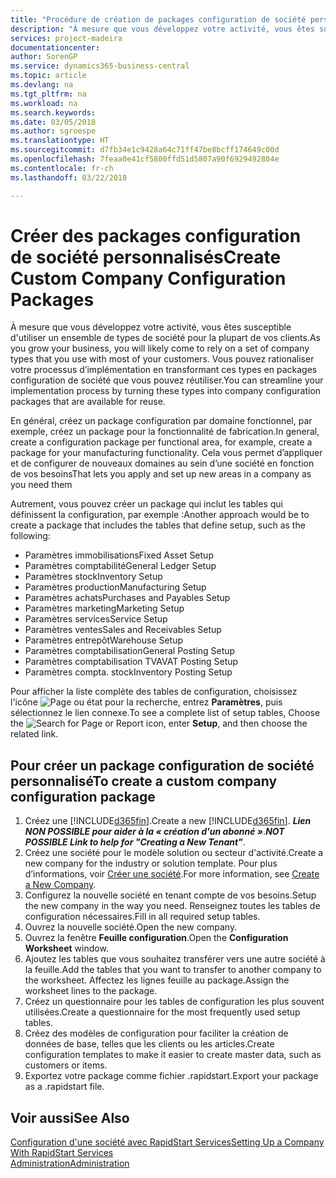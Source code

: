 ```yaml
---
title: "Procédure de création de packages configuration de société personnalisés | Microsoft Docs"
description: "À mesure que vous développez votre activité, vous êtes susceptible d'utiliser un ensemble de types de société pour la plupart de vos clients. Vous pouvez rationaliser votre processus d’implémentation en transformant ces types en packages configuration de société que vous pouvez réutiliser."
services: project-madeira
documentationcenter: 
author: SorenGP
ms.service: dynamics365-business-central
ms.topic: article
ms.devlang: na
ms.tgt_pltfrm: na
ms.workload: na
ms.search.keywords: 
ms.date: 03/05/2018
ms.author: sgroespe
ms.translationtype: HT
ms.sourcegitcommit: d7fb34e1c9428a64c71ff47be8bcff174649c00d
ms.openlocfilehash: 7feaa0e41cf5800ffd51d5807a90f6929492804e
ms.contentlocale: fr-ch
ms.lasthandoff: 03/22/2018

---
```

# <a name="create-custom-company-configuration-packages"></a><span data-ttu-id="41e58-104">Créer des packages configuration de société personnalisés</span><span class="sxs-lookup"><span data-stu-id="41e58-104">Create Custom Company Configuration Packages</span></span>
<span data-ttu-id="41e58-105">À mesure que vous développez votre activité, vous êtes susceptible d'utiliser un ensemble de types de société pour la plupart de vos clients.</span><span class="sxs-lookup"><span data-stu-id="41e58-105">As you grow your business, you will likely come to rely on a set of company types that you use with most of your customers.</span></span> <span data-ttu-id="41e58-106">Vous pouvez rationaliser votre processus d’implémentation en transformant ces types en packages configuration de société que vous pouvez réutiliser.</span><span class="sxs-lookup"><span data-stu-id="41e58-106">You can streamline your implementation process by turning these types into company configuration packages that are available for reuse.</span></span>  

<span data-ttu-id="41e58-107">En général, créez un package configuration par domaine fonctionnel, par exemple, créez un package pour la fonctionnalité de fabrication.</span><span class="sxs-lookup"><span data-stu-id="41e58-107">In general, create a configuration package per functional area, for example, create a package for your manufacturing functionality.</span></span> <span data-ttu-id="41e58-108">Cela vous permet d’appliquer et de configurer de nouveaux domaines au sein d’une société en fonction de vos besoins</span><span class="sxs-lookup"><span data-stu-id="41e58-108">That lets you apply and set up new areas in a company as you need them</span></span>  

<span data-ttu-id="41e58-109">Autrement, vous pouvez créer un package qui inclut les tables qui définissent la configuration, par exemple :</span><span class="sxs-lookup"><span data-stu-id="41e58-109">Another approach would be to create a package that includes the tables that define setup, such as the following:</span></span>  

-   <span data-ttu-id="41e58-110">Paramètres immobilisations</span><span class="sxs-lookup"><span data-stu-id="41e58-110">Fixed Asset Setup</span></span>  
-   <span data-ttu-id="41e58-111">Paramètres comptabilité</span><span class="sxs-lookup"><span data-stu-id="41e58-111">General Ledger Setup</span></span>  
-   <span data-ttu-id="41e58-112">Paramètres stock</span><span class="sxs-lookup"><span data-stu-id="41e58-112">Inventory Setup</span></span>  
-   <span data-ttu-id="41e58-113">Paramètres production</span><span class="sxs-lookup"><span data-stu-id="41e58-113">Manufacturing Setup</span></span>  
-   <span data-ttu-id="41e58-114">Paramètres achats</span><span class="sxs-lookup"><span data-stu-id="41e58-114">Purchases and Payables Setup</span></span>  
-   <span data-ttu-id="41e58-115">Paramètres marketing</span><span class="sxs-lookup"><span data-stu-id="41e58-115">Marketing Setup</span></span>  
-   <span data-ttu-id="41e58-116">Paramètres services</span><span class="sxs-lookup"><span data-stu-id="41e58-116">Service Setup</span></span>  
-   <span data-ttu-id="41e58-117">Paramètres ventes</span><span class="sxs-lookup"><span data-stu-id="41e58-117">Sales and Receivables Setup</span></span>  
-   <span data-ttu-id="41e58-118">Paramètres entrepôt</span><span class="sxs-lookup"><span data-stu-id="41e58-118">Warehouse Setup</span></span>  
-   <span data-ttu-id="41e58-119">Paramètres comptabilisation</span><span class="sxs-lookup"><span data-stu-id="41e58-119">General Posting Setup</span></span>  
-   <span data-ttu-id="41e58-120">Paramètres comptabilisation TVA</span><span class="sxs-lookup"><span data-stu-id="41e58-120">VAT Posting Setup</span></span>  
-   <span data-ttu-id="41e58-121">Paramètres compta. stock</span><span class="sxs-lookup"><span data-stu-id="41e58-121">Inventory Posting Setup</span></span>  

<span data-ttu-id="41e58-122">Pour afficher la liste complète des tables de configuration, choisissez l'icône ![Page ou état pour la recherche](media/ui-search/search_small.png "Page ou état pour la recherche"), entrez **Paramètres**, puis sélectionnez le lien connexe.</span><span class="sxs-lookup"><span data-stu-id="41e58-122">To see a complete list of setup tables, Choose the ![Search for Page or Report](media/ui-search/search_small.png "Search for Page or Report icon") icon, enter **Setup**, and then choose the related link.</span></span>  

## <a name="to-create-a-custom-company-configuration-package"></a><span data-ttu-id="41e58-123">Pour créer un package configuration de société personnalisé</span><span class="sxs-lookup"><span data-stu-id="41e58-123">To create a custom company configuration package</span></span>  
1.  <span data-ttu-id="41e58-124">Créez une [!INCLUDE[d365fin](includes/d365fin_md.md)].</span><span class="sxs-lookup"><span data-stu-id="41e58-124">Create a new [!INCLUDE[d365fin](includes/d365fin_md.md)].</span></span> <span data-ttu-id="41e58-125">***Lien NON POSSIBLE pour aider à la « création d'un abonné »***.</span><span class="sxs-lookup"><span data-stu-id="41e58-125">***NOT POSSIBLE Link to help for "Creating a New Tenant"***.</span></span>   
2.  <span data-ttu-id="41e58-126">Créez une société pour le modèle solution ou secteur d'activité.</span><span class="sxs-lookup"><span data-stu-id="41e58-126">Create a new company for the industry or solution template.</span></span> <span data-ttu-id="41e58-127">Pour plus d’informations, voir [Créer une société](admin-how-to-create-a-new-company.md).</span><span class="sxs-lookup"><span data-stu-id="41e58-127">For more information, see [Create a New Company](admin-how-to-create-a-new-company.md).</span></span>  
3.  <span data-ttu-id="41e58-128">Configurez la nouvelle société en tenant compte de vos besoins.</span><span class="sxs-lookup"><span data-stu-id="41e58-128">Setup the new company in the way you need.</span></span> <span data-ttu-id="41e58-129">Renseignez toutes les tables de configuration nécessaires.</span><span class="sxs-lookup"><span data-stu-id="41e58-129">Fill in all required setup tables.</span></span>  
4.  <span data-ttu-id="41e58-130">Ouvrez la nouvelle société.</span><span class="sxs-lookup"><span data-stu-id="41e58-130">Open the new company.</span></span>
5. <span data-ttu-id="41e58-131">Ouvrez la fenêtre **Feuille configuration**.</span><span class="sxs-lookup"><span data-stu-id="41e58-131">Open the **Configuration Worksheet** window.</span></span>  
6.  <span data-ttu-id="41e58-132">Ajoutez les tables que vous souhaitez transférer vers une autre société à la feuille.</span><span class="sxs-lookup"><span data-stu-id="41e58-132">Add the tables that you want to transfer to another company to the worksheet.</span></span> <span data-ttu-id="41e58-133">Affectez les lignes feuille au package.</span><span class="sxs-lookup"><span data-stu-id="41e58-133">Assign the worksheet lines to the package.</span></span>  
7.  <span data-ttu-id="41e58-134">Créez un questionnaire pour les tables de configuration les plus souvent utilisées.</span><span class="sxs-lookup"><span data-stu-id="41e58-134">Create a questionnaire for the most frequently used setup tables.</span></span>  
8.  <span data-ttu-id="41e58-135">Créez des modèles de configuration pour faciliter la création de données de base, telles que les clients ou les articles.</span><span class="sxs-lookup"><span data-stu-id="41e58-135">Create configuration templates to make it easier to create master data, such as customers or items.</span></span>  
9.  <span data-ttu-id="41e58-136">Exportez votre package comme fichier .rapidstart.</span><span class="sxs-lookup"><span data-stu-id="41e58-136">Export your package as a .rapidstart file.</span></span>  

## <a name="see-also"></a><span data-ttu-id="41e58-137">Voir aussi</span><span class="sxs-lookup"><span data-stu-id="41e58-137">See Also</span></span>  
[<span data-ttu-id="41e58-138">Configuration d'une société avec RapidStart Services</span><span class="sxs-lookup"><span data-stu-id="41e58-138">Setting Up a Company With RapidStart Services</span></span>](admin-set-up-a-company-with-rapidstart.md)  
[<span data-ttu-id="41e58-139">Administration</span><span class="sxs-lookup"><span data-stu-id="41e58-139">Administration</span></span>](admin-setup-and-administration.md)

